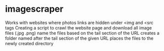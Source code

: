 # imagescraper
Works with websites where photos links are hidden under <img and <src tags
Creating a script to crawl the website page and download all image files (.jpg .png)
  name the files based on the tail section of the URL
  creates a folder named after the tail section of the given URL
  places the files to the newly created directory
